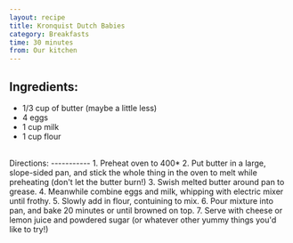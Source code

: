 ```yaml
---
layout: recipe
title: Kronquist Dutch Babies
category: Breakfasts
time: 30 minutes
from: Our kitchen
---
```


Ingredients:
------------

* 1/3 cup of butter (maybe a little less)
* 4 eggs
* 1 cup milk
* 1 cup flour

<br>
Directions:
-----------
1. Preheat oven to 400*
2. Put butter in a large, slope-sided pan, and stick the whole thing in the oven to melt while preheating (don't let the butter burn!)
3. Swish melted butter around pan to grease.
4. Meanwhile combine eggs and milk, whipping with electric mixer until frothy.  
5. Slowly add in flour, contuining to mix.
6. Pour mixture into pan, and bake 20 minutes or until browned on top.
7. Serve with cheese or lemon juice and powdered sugar (or whatever other yummy things you'd like to try!)
